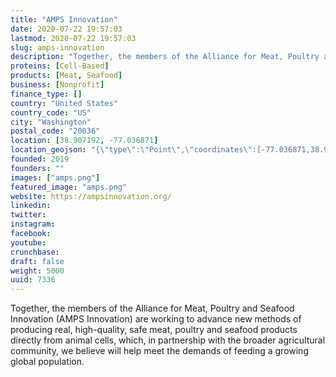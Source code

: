 ```yaml
---
title: "AMPS Innovation"
date: 2020-07-22 19:57:03
lastmod: 2020-07-22 19:57:03
slug: amps-innovation
description: "Together, the members of the Alliance for Meat, Poultry and Seafood Innovation (AMPS Innovation) are working to advance new methods of producing real, high-quality, safe meat, poultry and seafood products directly from animal cells, which, in partnership with the broader agricultural community, we believe will help meet the demands of feeding a growing global population."
proteins: [Cell-Based]
products: [Meat, Seafood]
business: [Nonprofit]
finance_type: []
country: "United States"
country_code: "US"
city: "Washington"
postal_code: "20036"
location: [38.907192, -77.036871]
location_geojson: "{\"type\":\"Point\",\"coordinates\":[-77.036871,38.907192]}"
founded: 2019
founders: ""
images: ["amps.png"]
featured_image: "amps.png"
website: https://ampsinnovation.org/
linkedin: 
twitter: 
instagram: 
facebook: 
youtube: 
crunchbase: 
draft: false
weight: 5000
uuid: 7336
---
```

Together, the members of the Alliance for Meat, Poultry and Seafood Innovation (AMPS Innovation) are working to advance new methods of producing real, high-quality, safe meat, poultry and seafood products directly from animal cells, which, in partnership with the broader agricultural community, we believe will help meet the demands of feeding a growing global population.
